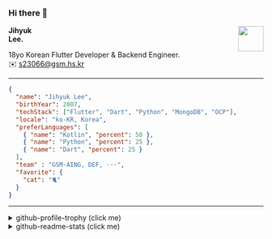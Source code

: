 ### Hi there 👋
<img src="https://github.githubassets.com/images/mona-loading-default.gif" width="50px" align="right">
</a>

**Jihyuk\
Lee.**

18yo Korean Flutter Developer & Backend Engineer.\
✉️ <s23066@gsm.hs.kr>

---

```json
{
  "name": "Jihyuk Lee",
  "birthYear": 2007,
  "techStack": ["Flutter", "Dart", "Python", "MongoDB", "OCP"],
  "locale": "ko-KR, Korea",
  "preferLanguages": [
    { "name": "Kotlin", "percent": 50 },
    { "name": "Python", "percent": 25 },
    { "name": "Dart", "percent": 25 }
  ],
  "team" : "GSM-AING, DEF, ···",
  "favorite": {
    "cat": "🐈"
  }
}
```
---
<details>
  <summary>github-profile-trophy (click me)</summary>
  
![](https://github-profile-trophy.vercel.app/?username=withJihyuk&row=1&column=8&theme=nord)
  
</details>
<details>
  <summary>github-readme-stats (click me)</summary>
  
<!--START_SECTION:waka-->
![Code Time](http://img.shields.io/badge/Code%20Time-641%20hrs%2024%20mins-blue)

![Lines of code](https://img.shields.io/badge/%EC%A0%80%EB%8A%94%20%EC%97%AC%ED%83%9C%EA%B9%8C%EC%A7%80%20-496.9%20thousand%20%EC%A4%84%EC%9D%98%20%EC%BD%94%EB%93%9C%EB%A5%BC%20%EC%9E%91%EC%84%B1%ED%96%88%EC%96%B4%EC%9A%94.-blue)

**저는 아침형 인간이에요. 🐤** 

```text
🌞 아침                     425 commits         █████░░░░░░░░░░░░░░░░░░░░   18.24 % 
🌆 낮　                     830 commits         █████████░░░░░░░░░░░░░░░░   35.62 % 
🌃 저녁                     824 commits         █████████░░░░░░░░░░░░░░░░   35.36 % 
🌙 밤　                     251 commits         ███░░░░░░░░░░░░░░░░░░░░░░   10.77 % 
```


📊 **저는 이번주를 이렇게 시간을 보냈어요.** 

```text
🕑︎ Timezone: Asia/Seoul

💬 프로그래밍 언어들: 
Kotlin                   6 hrs 56 mins       ██████████████░░░░░░░░░░░   54.12 % 
Dart                     2 hrs 50 mins       ██████░░░░░░░░░░░░░░░░░░░   22.15 % 
HTML                     51 mins             ██░░░░░░░░░░░░░░░░░░░░░░░   06.69 % 
YAML                     50 mins             ██░░░░░░░░░░░░░░░░░░░░░░░   06.52 % 
MDX                      39 mins             █░░░░░░░░░░░░░░░░░░░░░░░░   05.19 % 

🔥 에디터들: 
IntelliJ IDEA            7 hrs 42 mins       ███████████████░░░░░░░░░░   60.10 % 
VS Code                  5 hrs 7 mins        ██████████░░░░░░░░░░░░░░░   39.90 % 

💻 운영 체제들: 
Mac                      12 hrs 49 mins      █████████████████████████   100.00 % 
```


 Last Updated on 11/01/2025 18:46:30 UTC
<!--END_SECTION:waka-->

</details>

</div>

